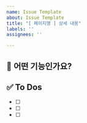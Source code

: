 ```yaml
---
name: Issue Template
about: Issue Template
title: "[ 페이지명 ] 상세 내용"
labels: ''
assignees: ''

---
```


## 💜 어떤 기능인가요?

## ✅ To Dos
- [ ]
- [ ]
- [ ]
